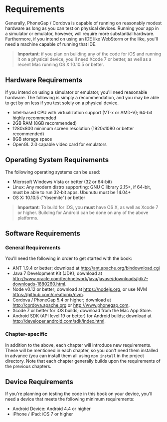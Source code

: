 # Requirements

Generally, PhoneGap / Cordova is capable of running on reasonably modest hardware as long as you can test on physical devices.
Running your app in a simulator or emulator, however, will require more substantial hardware. Furthermore, if you intend on using
an IDE like WebStorm or the like, you'll need a machine capable of running that IDE.

> **Important**: if you plan on building any of the code for iOS and running it on a physical device, you'll need Xcode 7 or better,
> as well as a recent Mac running OS X 10.10.5 or better.

## Hardware Requirements

If you intend on using a simulator or emulator, you'll need reasonable hardware. The following is simply a recommendation, and you
may be able to get by on less if you test solely on a physical device.

* Intel-based CPU with virtualization support (VT-x or AMD-V); 64-bit highly recommended
* 2GB RAM (8GB recommended)
* 1280x800 minimum screen resolution (1920x1080 or better recommended)
* 8GB storage space
* OpenGL 2.0 capable video card for emulators

## Operating System Requirements

The following operating systems can be used:

* Microsoft Windows Vista or better (32 or 64-bit)
* Linux: Any modern distro supporting: GNU C library 2.15+, if 64-bit, must be able to run 32-bit apps. Ubunutu must be 14.04+
* OS X: 10.10.5 ("Yosemite") or better

> **Important**: To build for iOS, you **must** have OS X, as well as Xcode 7 or higher. Building for Android can be done on any of
> the above platforms.

## Software Requirements

### General Requirements

You'll need the following in order to get started with the book:

* ANT 1.9.4 or better; download at <http://ant.apache.org/bindownload.cgi>
* Java 7 Development Kit (JDK); download at <http://www.oracle.com/technetwork/java/javase/downloads/jdk7-downloads-1880260.html>.
* Node v0.12 or better; download at <https://nodejs.org>, or use NVM <https://github.com/creationix/nvm>.
* Cordova / PhoneGap 5.4 or higher; download at <http://cordova.apache.org> or <http://www.phonegap.com>.
* Xcode 7 or better for iOS builds; download from the Mac App Store.
* Android SDK (API level 19 or better) for Android builds; download at <http://developer.android.com/sdk/index.html>.

### Chapter-specific

In addition to the above, each chapter will introduce new requirements. These will be mentioned in each chapter, so you don't need them installed in advance (you can install them all using `npm install` in the project directory. Note that each chapter generally builds upon the requirements of the previous chapters.

## Device Requirements

If you're planning on testing the code in this book on your device, you'll need a device that meets the following minimum requirements:

* Android Device: Android 4.4 or higher
* iPhone / iPad: iOS 7 or higher

